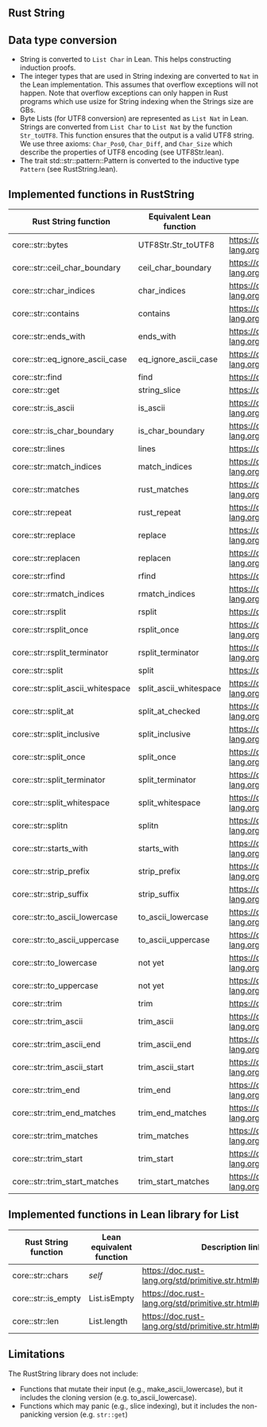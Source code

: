 <!---
-- Copyright Kani Contributors
-- SPDX-License-Identifier: Apache-2.0 OR MIT
---> 
## Rust String 

## Data type conversion
- String is converted to `List Char` in Lean. This helps constructing induction proofs.
- The integer types that are used in String indexing are converted to `Nat` in the Lean implementation.
This assumes that overflow exceptions will not happen. Note that overflow exceptions can only happen 
in Rust programs which use usize for String indexing when the Strings size are GBs.
- Byte Lists (for UTF8 conversion) are represented as `List Nat` in Lean. Strings are converted from `List Char` to `List Nat` by the function `Str_toUTF8`. 
  This function ensures that the output is a valid UTF8 string. We use three axioms: `Char_Pos0`, `Char_Diff`, and `Char_Size` which describe
  the properties of UTF8 encoding (see UTF8Str.lean).
- The trait std::str::pattern::Pattern is converted to the inductive type `Pattern` (see RustString.lean).



## Implemented functions in RustString
| Rust String function                 | Equivalent Lean function       | Description link |
| ----------------------------- | ------------------- | ---------------------- |
| core::str::bytes |   UTF8Str.Str_toUTF8    | https://doc.rust-lang.org/std/primitive.str.html#method.bytes |
| core::str::ceil_char_boundary |   ceil_char_boundary    | https://doc.rust-lang.org/std/primitive.str.html#method.ceil_char_boundary |
| core::str::char_indices |   char_indices    | https://doc.rust-lang.org/std/primitive.str.html#method.char_indices |
| core::str::contains |   contains    | https://doc.rust-lang.org/std/primitive.str.html#method.contains |
| core::str::ends_with |   ends_with    | https://doc.rust-lang.org/std/primitive.str.html#method.ends_with |
| core::str::eq_ignore_ascii_case |   eq_ignore_ascii_case    | https://doc.rust-lang.org/std/primitive.str.html#method.eq_ignore_ascii_case |
| core::str::find |   find    | https://doc.rust-lang.org/std/primitive.str.html#method.find |
| core::str::get |   string_slice    | https://doc.rust-lang.org/std/primitive.str.html#method.get |
| core::str::is_ascii |   is_ascii    | https://doc.rust-lang.org/std/primitive.str.html#method.is_ascii |
| core::str::is_char_boundary |   is_char_boundary    | https://doc.rust-lang.org/std/primitive.str.html#method.is_char_boundary |
| core::str::lines |   lines    | https://doc.rust-lang.org/std/primitive.str.html#method.lines |
| core::str::match_indices |   match_indices    | https://doc.rust-lang.org/std/primitive.str.html#method.match_indices |
| core::str::matches |   rust_matches    | https://doc.rust-lang.org/std/primitive.str.html#method.matches |
| core::str::repeat |   rust_repeat    | https://doc.rust-lang.org/std/primitive.str.html#method.repeat |
| core::str::replace |   replace    | https://doc.rust-lang.org/std/primitive.str.html#method.replace |
| core::str::replacen |   replacen    | https://doc.rust-lang.org/std/primitive.str.html#method.replacen |
| core::str::rfind |   rfind    | https://doc.rust-lang.org/std/primitive.str.html#method.rfind |
| core::str::rmatch_indices |   rmatch_indices    | https://doc.rust-lang.org/std/primitive.str.html#method.rmatch_indices |
| core::str::rsplit |   rsplit    | https://doc.rust-lang.org/std/primitive.str.html#method.rsplit |
| core::str::rsplit_once |   rsplit_once    | https://doc.rust-lang.org/std/primitive.str.html#method.rsplit_once |
| core::str::rsplit_terminator |   rsplit_terminator    | https://doc.rust-lang.org/std/primitive.str.html#method.rsplit_terminator |
| core::str::split |   split    | https://doc.rust-lang.org/std/primitive.str.html#method.split |
| core::str::split_ascii_whitespace |   split_ascii_whitespace    | https://doc.rust-lang.org/std/primitive.str.html#method.split_ascii_whitespace |
| core::str::split_at |   split_at_checked    | https://doc.rust-lang.org/std/primitive.str.html#method.split_at |
| core::str::split_inclusive |   split_inclusive    | https://doc.rust-lang.org/std/primitive.str.html#method.split_inclusive |
| core::str::split_once |   split_once    | https://doc.rust-lang.org/std/primitive.str.html#method.split_once |
| core::str::split_terminator |   split_terminator    | https://doc.rust-lang.org/std/primitive.str.html#method.split_terminator |
| core::str::split_whitespace |   split_whitespace    | https://doc.rust-lang.org/std/primitive.str.html#method.split_whitespace |
| core::str::splitn |   splitn    | https://doc.rust-lang.org/std/primitive.str.html#method.splitn |
| core::str::starts_with |   starts_with    | https://doc.rust-lang.org/std/primitive.str.html#method.starts_with |
| core::str::strip_prefix |   strip_prefix    | https://doc.rust-lang.org/std/primitive.str.html#method.strip_prefix |
| core::str::strip_suffix |   strip_suffix    | https://doc.rust-lang.org/std/primitive.str.html#method.strip_suffix |
| core::str::to_ascii_lowercase |    to_ascii_lowercase    | https://doc.rust-lang.org/std/primitive.str.html#method.to_ascii_lowercase |
| core::str::to_ascii_uppercase |   to_ascii_uppercase    | https://doc.rust-lang.org/std/primitive.str.html#method.to_ascii_uppercase |
| core::str::to_lowercase |   not yet   | https://doc.rust-lang.org/std/primitive.str.html#method.to_lowercase |
| core::str::to_uppercase |   not yet    | https://doc.rust-lang.org/std/primitive.str.html#method.to_uppercase |
| core::str::trim |   trim    | https://doc.rust-lang.org/std/primitive.str.html#method.trim |
| core::str::trim_ascii |   trim_ascii    | https://doc.rust-lang.org/std/primitive.str.html#method.trim_ascii |
| core::str::trim_ascii_end |   trim_ascii_end   | https://doc.rust-lang.org/std/primitive.str.html#method.trim_ascii_end |
| core::str::trim_ascii_start |   trim_ascii_start    | https://doc.rust-lang.org/std/primitive.str.html#method.trim_ascii_start |
| core::str::trim_end |   trim_end    | https://doc.rust-lang.org/std/primitive.str.html#method.trim_end |
| core::str::trim_end_matches |   trim_end_matches    | https://doc.rust-lang.org/std/primitive.str.html#method.trim_end_matches |
| core::str::trim_matches |   trim_matches    | https://doc.rust-lang.org/std/primitive.str.html#method.trim_matches |
| core::str::trim_start |   trim_start    | https://doc.rust-lang.org/std/primitive.str.html#method.trim_start |
| core::str::trim_start_matches |   trim_start_matches    | https://doc.rust-lang.org/std/primitive.str.html#method.trim_start_matches |



## Implemented functions in Lean library for List
| Rust String function                 | Lean equivalent function       | Description link |
| ----------------------------- | ------------------- | ---------------------- |
| core::str::chars |   <em>self    | https://doc.rust-lang.org/std/primitive.str.html#method.chars |
| core::str::is_empty |   List.isEmpty    | https://doc.rust-lang.org/std/primitive.str.html#method.is_empty |
| core::str::len |   List.length    | https://doc.rust-lang.org/std/primitive.str.html#method.len |

## Limitations
The RustString library does not include:
- Functions that mutate their input (e.g., make_ascii_lowercase), but it includes the cloning version (e.g. to_ascii_lowercase).
- Functions which may panic (e.g., slice indexing), but it includes the non-panicking version (e.g. `str::get`)